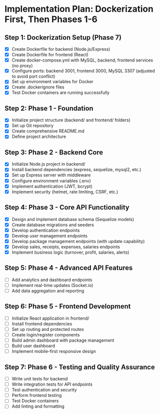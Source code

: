 # Implementation Plan: Dockerization First, Then Phases 1-6

## Step 1: Dockerization Setup (Phase 7)
- [x] Create Dockerfile for backend (Node.js/Express)
- [x] Create Dockerfile for frontend (React)
- [x] Create docker-compose.yml with MySQL, backend, frontend services (no proxy)
- [x] Configure ports: backend 3001, frontend 3000, MySQL 3307 (adjusted to avoid port conflict)
- [x] Set up environment variables for Docker
- [x] Create .dockerignore files
- [x] Test Docker containers are running successfully

## Step 2: Phase 1 - Foundation
- [x] Initialize project structure (backend/ and frontend/ folders)
- [x] Set up Git repository
- [x] Create comprehensive README.md
- [x] Define project architecture

## Step 3: Phase 2 - Backend Core
- [x] Initialize Node.js project in backend/
- [x] Install backend dependencies (express, sequelize, mysql2, etc.)
- [x] Set up Express server with middleware
- [x] Configure environment variables (.env)
- [x] Implement authentication (JWT, bcrypt)
- [x] Implement security (helmet, rate limiting, CSRF, etc.)

## Step 4: Phase 3 - Core API Functionality
- [x] Design and implement database schema (Sequelize models)
- [x] Create database migrations and seeders
- [x] Develop authentication endpoints
- [x] Develop user management endpoints
- [x] Develop package management endpoints (with update capability)
- [x] Develop sales, receipts, expenses, salaries endpoints
- [x] Implement business logic (turnover, profit, salaries, alerts)

## Step 5: Phase 4 - Advanced API Features
- [ ] Add analytics and dashboard endpoints
- [ ] Implement real-time updates (Socket.io)
- [ ] Add data aggregation and reporting

## Step 6: Phase 5 - Frontend Development
- [ ] Initialize React application in frontend/
- [ ] Install frontend dependencies
- [ ] Set up routing and protected routes
- [ ] Create login/register components
- [ ] Build admin dashboard with package management
- [ ] Build user dashboard
- [ ] Implement mobile-first responsive design

## Step 7: Phase 6 - Testing and Quality Assurance
- [ ] Write unit tests for backend
- [ ] Write integration tests for API endpoints
- [ ] Test authentication and security
- [ ] Perform frontend testing
- [ ] Test Docker containers
- [ ] Add linting and formatting
